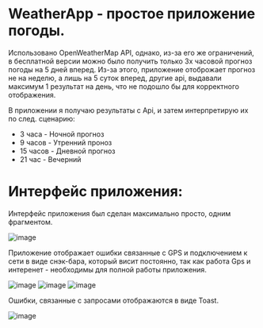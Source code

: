 # WeatherApp - простое приложение погоды. 


Использовано OpenWeatherMap API, однако, из-за его же ограничений, в бесплатной версии можно было получить только 3х часовой прогноз погоды на 5 дней вперед. 
Из-за этого, приложение отоброжает прогноз не на неделю, а лишь на 5 суток вперед, другие api, выдавали максимум 1 результат на день, что не подошло бы для корректного отображения.

В приложении я получаю результаты с Api, и затем интерпретирую их по след. сценарию:
- 3 часа - Ночной прогноз
- 9 часов - Утренний проноз
- 15 часов - Дневной прогноз
- 21 час - Вечерний

# Интерфейс приложения:
Интерфейс приложения был сделан максимально просто, одним фрагментом. 

![image](https://user-images.githubusercontent.com/68683848/202547406-4cee54a6-5b99-46e5-beed-205f07a87378.png)

Приложение отображает ошибки связанные с GPS и подключением к сети в виде снэк-бара, который висит постоянно, так как работа Gps и интеренет - необходимы для полной работы приложения.

![image](https://user-images.githubusercontent.com/68683848/202549048-830669de-5b21-4dff-b95f-c539752fa64a.png)
![image](https://user-images.githubusercontent.com/68683848/202549170-9811a00e-c9fa-4bc9-8813-b0aac4ab9c23.png)
![image](https://user-images.githubusercontent.com/68683848/202549261-362d83a0-4570-4f6e-9879-60afcecfcbac.png)

Ошибки, связанные с запросами отображаются в виде Toast. 

![image](https://user-images.githubusercontent.com/68683848/202549436-35ed69cb-ea95-4a2f-affe-19b7b7114c7b.png)
